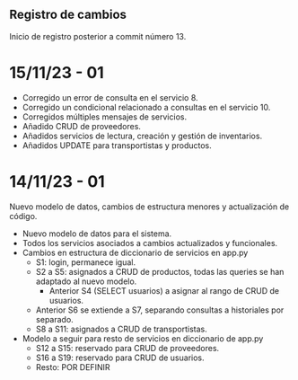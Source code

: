 ## Registro de cambios
Inicio de registro posterior a commit número 13.

# 15/11/23 - 01

- Corregido un error de consulta en el servicio 8.
- Corregido un condicional relacionado a consultas en el servicio 10.
- Corregidos múltiples mensajes de servicios.
- Añadido CRUD de proveedores.
- Añadidos servicios de lectura, creación y gestión de inventarios.
- Añadidos UPDATE para transportistas y productos.

# 14/11/23 - 01
Nuevo modelo de datos, cambios de estructura menores y actualización de código.

- Nuevo modelo de datos para el sistema.
- Todos los servicios asociados a cambios actualizados y funcionales.
- Cambios en estructura de diccionario de servicios en app.py
    - S1: login, permanece igual.
    - S2 a S5: asignados a CRUD de productos, todas las queries se han adaptado al nuevo modelo.
        - Anterior S4 (SELECT usuarios) a asignar al rango de CRUD de usuarios.
    - Anterior S6 se extiende a S7, separando consultas a historiales por separado.
    - S8 a S11: asignados a CRUD de transportistas.
- Modelo a seguir para resto de servicios en diccionario de app.py
    - S12 a S15: reservado para CRUD de proveedores.
    - S16 a S19: reservado para CRUD de usuarios.
    - Resto: POR DEFINIR
